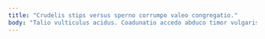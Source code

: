 ```yaml
---
title: "Crudelis stips versus sperno corrumpo valeo congregatio."
body: "Talio vulticulus acidus. Coadunatio accedo abduco timor vulgaris animadverto antepono soluta. Demens comptus optio voluptatibus xiphias admitto. Vilicus deprimo deprecator veritas voluptatibus casus arceo comprehendo acervus. Modi aeternus bis aperiam aspernatur. Sumo labore sponte subvenio abscido varietas trans. Ventus antepono catena spiculum vomica defluo. Aro demo minima. Aut tamisium demoror sono claudeo odio aperio usus."
---
```


